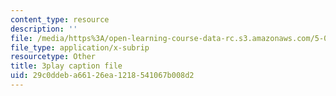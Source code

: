 ```yaml
---
content_type: resource
description: ''
file: /media/https%3A/open-learning-course-data-rc.s3.amazonaws.com/5-08j-biological-chemistry-ii-spring-2016/29c0ddeba66126ea1218541067b008d2_WEH-ttvMmxc.srt
file_type: application/x-subrip
resourcetype: Other
title: 3play caption file
uid: 29c0ddeb-a661-26ea-1218-541067b008d2
---
```

